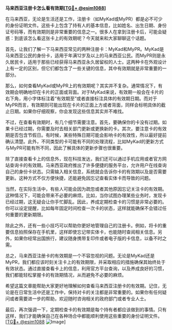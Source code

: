 **马来西亚注册卡怎么看有效期[[TG💪+ @esim1088](https://t.me/s/esim1088)]**

在马来西亚，无论是生活还是工作，注册卡（如MyKad或MyPR）都是必不可少的身份证明文件。这些卡上包含了持有人的基本信息，比如姓名、出生日期、身份证号码等，而有效期则是非常重要的信息之一。很多人在拿到注册卡后，可能会疑惑：到底该怎么看这张卡上的有效期呢？今天就来和大家聊聊这个话题。

首先，让我们了解一下马来西亚常见的两种注册卡：MyKad和MyPR。MyKad是马来西亚公民的身份卡，适用于年满12岁及以上的马来西亚公民。而MyPR则是永久居民卡，适用于那些已经获得马来西亚永久居留权的人士。这两种卡在外观设计上有一定的区别，但它们都包含了一些关键的信息，其中有效期就是非常重要的一部分。

那么，如何查看MyKad或MyPR上的有效期呢？其实并不复杂。通常情况下，有效期会明确地印在卡片的正面或背面。对于MyKad来说，有效期一般会在卡片的右下角，用小字体标注着“有效期至”或者直接标注具体的有效期日期。而对于MyPR而言，有效期则可能出现在卡片的正面上方或者背面，同样会标明具体的截止日期。如果你仔细观察，你会发现这些信息其实并不难找。

不过，在查看有效期时，有几个细节需要注意。首先，要确保你的卡没有过期。如果卡已经过期，你需要及时去相关部门更新或更换新的卡。其次，要注意卡的有效期是否包含节假日。有时候，某些特殊日期可能会影响卡的有效性，所以最好提前确认清楚。此外，不同类型的卡可能有不同的处理流程，比如MyKad的更新方式与MyPR可能有所不同，因此了解具体的更新步骤也很重要。

除了直接查看卡上的信息外，现在科技发达，我们还可以通过手机应用或者官方网站查询卡的有效期。马来西亚政府推出了许多便捷的服务平台，允许用户在线查询自己的身份卡状态。只需输入相关信息，系统就会告诉你卡的有效期以及是否需要更新。这种方式不仅方便快捷，还能避免因忘记查看实体卡而导致的问题。

当然，在实际生活中，有些人可能会因为疏忽或者其他原因忘记关注卡的有效期。这种情况下，可能会带来不必要的麻烦。比如，当你试图办理某些业务时，发现卡已经过期，这无疑会让你手忙脚乱。因此，养成定期检查卡的习惯是非常必要的。你可以设定提醒，比如每年固定时间检查一次卡的状态，这样就能确保不会错过任何重要的更新期限。

除此之外，还有一些小技巧可以帮助你更好地管理自己的注册卡。例如，将卡的重要信息拍照保存在手机里，这样即使忘记带实体卡，也能随时查阅相关信息。另外，如果你经常出国旅行，建议随身携带复印件或者电子版的卡信息，以备不时之需。

总之，马来西亚注册卡的有效期是一个不容忽视的问题。无论是MyKad还是MyPR，我们都应该时刻关注卡上的有效期限，并采取相应的措施确保其始终处于有效状态。通过直接查看卡上的信息，利用官方平台查询，以及养成良好的习惯，我们都能轻松掌握卡的有效期情况，从而避免不必要的麻烦。

希望这篇文章能帮助大家更好地理解如何查看马来西亚注册卡的有效期。记住，无论是在日常生活中还是工作中，保持对卡的关注都是非常重要的。如果你有任何疑问或者需要进一步的帮助，欢迎随时咨询相关的政府部门或者专业人士。

最后，再次强调一下，定期检查卡的有效期是每个持有者都应该做到的事情。只有这样，我们才能确保自己在各种场合中都能顺利使用这些重要的身份证明文件。[[TG💪+ @esim1088](https://t.me/s/esim1088) ![Image](https://i.postimg.cc/4NQfJmqS/Snipaste-2025-05-13-00-14-12.png)]
